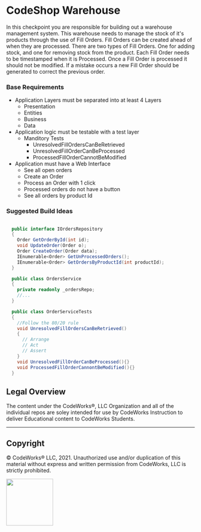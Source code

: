 CodeShop Warehouse
==================

In this checkpoint you are responsible for building out a warehouse management system. This warehouse needs to manage the stock of it's products through the use of Fill Orders. Fill Orders can be created ahead of when they are processed. There are two types of Fill Orders. One for adding stock, and one for removing stock from the product. Each Fill Order needs to be timestamped when it is Processed. Once a Fill Order is processed it should not be modified. If a mistake occurs a new Fill Order should be generated to correct the previous order. 

### Base Requirements
  - Application Layers must be separated into at least 4 Layers
    - Presentation
    - Entities
    - Business
    - Data
  - Application logic must be testable with a test layer
    - Manditory Tests
      - UnresolvedFillOrdersCanBeRetrieved
      - UnresolvedFillOrderCanBeProcessed
      - ProcessedFillOrderCannotBeModified
  - Application must have a Web Interface
    - See all open orders
    - Create an Order
    - Process an Order with 1 click
    - Processed orders do not have a button
    - See all orders by product Id


### Suggested Build Ideas

```csharp

  public interface IOrdersRepository
  {
    Order GetOrderById(int id);
    void UpdateOrder(Order o);
    Order CreateOrder(Order data);
    IEnumerable<Order> GetUnProcessedOrders();
    IEnumerable<Order> GetOrdersByProductId(int productId);
  }

  public class OrdersService
  {
    private readonly _ordersRepo;
    //...
  }

  public class OrderServiceTests
  {
    //Follow the 80/20 rule
    void UnresolvedFillOrdersCanBeRetrieved()
    {
      // Arrange
      // Act
      // Assert
    }
    void UnresolvedFillOrderCanBeProcessed(){}
    void ProcessedFillOrderCannontBeModified(){}
  }

```


## Legal Overview

The content under the CodeWorks®, LLC Organization and all of the individual repos are soley intended for use by CodeWorks Instruction to deliver Educational content to CodeWorks Students.

---

## Copyright

© CodeWorks® LLC, 2021. Unauthorized use and/or duplication of this material without express and written permission from CodeWorks, LLC is strictly prohibited.


<img src="
https://bcw.blob.core.windows.net/public/img/7815839041305055" width="125">
